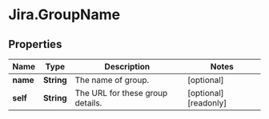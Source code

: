 # Jira.GroupName

## Properties

Name | Type | Description | Notes
------------ | ------------- | ------------- | -------------
**name** | **String** | The name of group. | [optional] 
**self** | **String** | The URL for these group details. | [optional] [readonly] 


